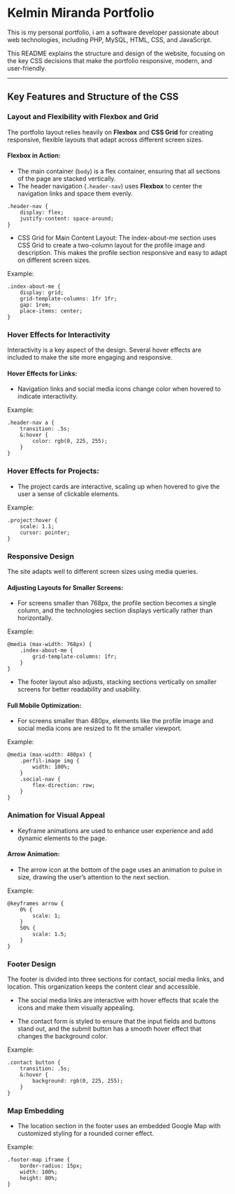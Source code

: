 # Kelmin Miranda Portfolio

This is my personal portfolio, i am a software developer passionate about web technologies, including PHP, MySQL, HTML, CSS, and JavaScript.

This README explains the structure and design of the website, focusing on the key CSS decisions that make the portfolio responsive, modern, and user-friendly.

---

## Key Features and Structure of the CSS

### Layout and Flexibility with Flexbox and Grid

The portfolio layout relies heavily on **Flexbox** and **CSS Grid** for creating responsive, flexible layouts that adapt across different screen sizes.

#### Flexbox in Action:
- The main container (`body`) is a flex container, ensuring that all sections of the page are stacked vertically.
- The header navigation (`.header-nav`) uses **Flexbox** to center the navigation links and space them evenly.

```
.header-nav {
    display: flex;
    justify-content: space-around;
}
```
  
* CSS Grid for Main Content Layout:
The index-about-me section uses CSS Grid to create a two-column layout for the profile image and description. This makes the profile section responsive and easy to adapt on different screen sizes.

Example:

```
.index-about-me {
    display: grid;
    grid-template-columns: 1fr 1fr;
    gap: 1rem;
    place-items: center;
}
```

### Hover Effects for Interactivity
Interactivity is a key aspect of the design. Several hover effects are included to make the site more engaging and responsive.

#### Hover Effects for Links:
* Navigation links and social media icons change color when hovered to indicate interactivity.

Example:

```
.header-nav a {
    transition: .5s;
    &:hover {
        color: rgb(0, 225, 255);
    }
}
```
### Hover Effects for Projects:
* The project cards are interactive, scaling up when hovered to give the user a sense of clickable elements.

Example:

```
.project:hover {
    scale: 1.1;
    cursor: pointer;
}
```
### Responsive Design
The site adapts well to different screen sizes using media queries.

#### Adjusting Layouts for Smaller Screens:
* For screens smaller than 768px, the profile section becomes a single column, and the technologies section displays vertically rather than horizontally.

Example:

```
@media (max-width: 768px) {
    .index-about-me {
        grid-template-columns: 1fr;
    }
}
```

* The footer layout also adjusts, stacking sections vertically on smaller screens for better readability and usability.

#### Full Mobile Optimization:
* For screens smaller than 480px, elements like the profile image and social media icons are resized to fit the smaller viewport.

Example:

```
@media (max-width: 480px) {
    .perfil-image img {
        width: 100%;
    }
    .social-nav {
        flex-direction: row;
    }
}
```

### Animation for Visual Appeal
* Keyframe animations are used to enhance user experience and add dynamic elements to the page.

#### Arrow Animation:
* The arrow icon at the bottom of the page uses an animation to pulse in size, drawing the user’s attention to the next section.

Example:

```
@keyframes arrow {
    0% {
        scale: 1;
    }
    50% {
        scale: 1.5;
    }
}
```

### Footer Design
The footer is divided into three sections for contact, social media links, and location. This organization keeps the content clear and accessible.

* The social media links are interactive with hover effects that scale the icons and make them visually appealing.

* The contact form is styled to ensure that the input fields and buttons stand out, and the submit button has a smooth hover effect that changes the background color.

Example:

```
.contact button {
    transition: .5s;
    &:hover {
        background: rgb(0, 225, 255);
    }
}
```
### Map Embedding
* The location section in the footer uses an embedded Google Map with customized styling for a rounded corner effect.

Example:

```
.footer-map iframe {
    border-radius: 15px;
    width: 100%;
    height: 80%;
}
```